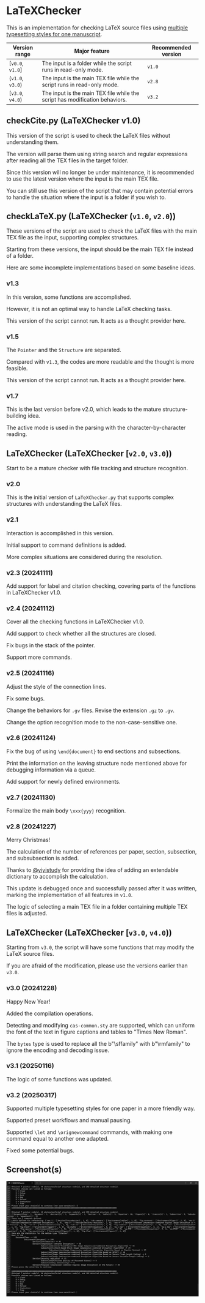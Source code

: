 # LaTeXChecker

This is an implementation for checking LaTeX source files using [multiple typesetting styles for one manuscript](https://github.com/BatchClayderman/onePaperMultipleTypesettingStyles). 

| Version range | Major feature | Recommended version |
| --- | --- | --- |
| [``v0.0``, ``v1.0``] | The input is a folder while the script runs in read-only mode. | ``v1.0`` |
| (``v1.0``, ``v3.0``) | The input is the main TEX file while the script runs in read-only mode. | ``v2.8`` |
| [``v3.0``, ``v4.0``) | The input is the main TEX file while the script has modification behaviors.  | ``v3.2`` |

## checkCite.py (LaTeXChecker v1.0)

This version of the script is used to check the LaTeX files without understanding them. 

The version will parse them using string search and regular expressions after reading all the TEX files in the target folder. 

Since this version will no longer be under maintenance, it is recommended to use the latest version where the input is the main TEX file. 

You can still use this version of the script that may contain potential errors to handle the situation where the input is a folder if you wish to. 

## checkLaTeX.py (LaTeXChecker (``v1.0``, ``v2.0``))

These versions of the script are used to check the LaTeX files with the main TEX file as the input, supporting complex structures. 

Starting from these versions, the input should be the main TEX file instead of a folder. 

Here are some incomplete implementations based on some baseline ideas. 

### v1.3

In this version, some functions are accomplished. 

However, it is not an optimal way to handle LaTeX checking tasks. 

This version of the script cannot run. It acts as a thought provider here. 

### v1.5

The ``Pointer`` and the ``Structure`` are separated. 

Compared with ``v1.3``, the codes are more readable and the thought is more feasible. 

This version of the script cannot run. It acts as a thought provider here. 

### v1.7

This is the last version before v2.0, which leads to the mature structure-building idea. 

The active mode is used in the parsing with the character-by-character reading. 

## LaTeXChecker (LaTeXChecker [``v2.0``, ``v3.0``))

Start to be a mature checker with file tracking and structure recognition. 

### v2.0

This is the initial version of ``LaTeXChecker.py`` that supports complex structures with understanding the LaTeX files. 

### v2.1

Interaction is accomplished in this version. 

Initial support to command definitions is added. 

More complex situations are considered during the resolution. 

### v2.3 (20241111)

Add support for label and citation checking, covering parts of the functions in LaTeXChecker v1.0. 

### v2.4 (20241112)

Cover all the checking functions in LaTeXChecker v1.0. 

Add support to check whether all the structures are closed. 

Fix bugs in the stack of the pointer. 

Support more commands. 

### v2.5 (20241116)

Adjust the style of the connection lines. 

Fix some bugs. 

Change the behaviors for ``.gv`` files. Revise the extension ``.gz`` to ``.gv``. 

Change the option recognition mode to the non-case-sensitive one. 

### v2.6 (20241124)

Fix the bug of using ``\end{document}`` to end sections and subsections. 

Print the information on the leaving structure node mentioned above for debugging information via a queue. 

Add support for newly defined environments. 

### v2.7 (20241130)

Formalize the main body ``\xxx{yyy}`` recognition. 

### v2.8 (20241227)

Merry Christmas! 

The calculation of the number of references per paper, section, subsection, and subsubsection is added. 

Thanks to [@yiyistudy](https://github.com/yiyistudy) for providing the idea of adding an extendable dictionary to accomplish the calculation. 

This update is debugged once and successfully passed after it was written, marking the implementation of all features in ``v1.0``. 

The logic of selecting a main TEX file in a folder containing multiple TEX files is adjusted. 

## LaTeXChecker (LaTeXChecker [``v3.0``, ``v4.0``))

Starting from ``v3.0``, the script will have some functions that may modify the LaTeX source files. 

If you are afraid of the modification, please use the versions earlier than ``v3.0``. 

### v3.0 (20241228)

Happy New Year! 

Added the compilation operations. 

Detecting and modifying ``cas-common.sty`` are supported, which can uniform the font of the text in figure captions and tables to "Times New Roman". 

The ``bytes`` type is used to replace all the b"\\sffamily" with b"\\rmfamily" to ignore the encoding and decoding issue. 

### v3.1 (20250116)

The logic of some functions was updated. 

### v3.2 (20250317)

Supported multiple typesetting styles for one paper in a more friendly way. 

Supported preset workflows and manual pausing. 

Supported ``\let`` and ``\orignewcommand`` commands, with making one command equal to another one adapted. 

Fixed some potential bugs. 

## Screenshot(s)

![screenshot.png](screenshot.png)
